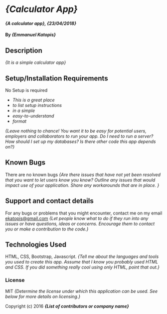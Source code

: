 # _{Calculator App}_

#### _{A calculator app}, {23/04/2018}_

#### By _**{Emmanuel Katopis}**_

## Description

_{It is a simple calculator app}_

## Setup/Installation Requirements
No Setup is required
* _This is a great place_
* _to list setup instructions_
* _in a simple_
* _easy-to-understand_
* _format_

_{Leave nothing to chance! You want it to be easy for potential users, employers and collaborators to run your app. Do I need to run a server? How should I set up my databases? Is there other code this app depends on?}_

## Known Bugs
There are no known bugs
_{Are there issues that have not yet been resolved that you want to let users know you know?  Outline any issues that would impact use of your application.  Share any workarounds that are in place. }_

## Support and contact details
For any bugs or problems that you might encounter, contact me on my email ekatopis@gmail.com
_{Let people know what to do if they run into any issues or have questions, ideas or concerns.  Encourage them to contact you or make a contribution to the code.}_

## Technologies Used
HTML, CSS, Bootstrap, Javascript.
_{Tell me about the languages and tools you used to create this app. Assume that I know you probably used HTML and CSS. If you did something really cool using only HTML, point that out.}_

### License
MIT
*{Determine the license under which this application can be used.  See below for more details on licensing.}*

Copyright (c) 2016 **_{List of contributors or company name}_**
